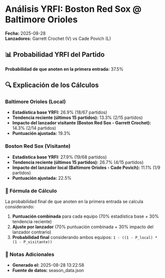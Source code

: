 # Análisis YRFI: Boston Red Sox @ Baltimore Orioles

**Fecha:** 2025-08-28  
**Lanzadores:** Garrett Crochet (V) vs Cade Povich (L)

## 📊 Probabilidad YRFI del Partido

**Probabilidad de que anoten en la primera entrada:** 37.5%

## 🔍 Explicación de los Cálculos

### Baltimore Orioles (Local)
- **Estadística base YRFI:** 26.9% (18/67 partidos)
- **Tendencia reciente (últimos 15 partidos):** 13.3% (2/15 partidos)
- **Impacto del lanzador visitante (Boston Red Sox - Garrett Crochet):** 14.3% (2/14 partidos)
- **Puntuación ajustada:** 19.3%

### Boston Red Sox (Visitante)
- **Estadística base YRFI:** 27.9% (19/68 partidos)
- **Tendencia reciente (últimos 15 partidos):** 26.7% (4/15 partidos)
- **Impacto del lanzador local (Baltimore Orioles - Cade Povich):** 11.1% (1/9 partidos)
- **Puntuación ajustada:** 22.5%

### 📝 Fórmula de Cálculo

La probabilidad final de que anoten en la primera entrada se calcula considerando:
1. **Puntuación combinada** para cada equipo (70% estadística base + 30% tendencia reciente)
2. **Ajuste por lanzador** (70% puntuación combinada + 30% impacto del lanzador contrario)
3. **Probabilidad final** considerando ambos equipos: `1 - ((1 - P_local) * (1 - P_visitante))`

### 📌 Notas Adicionales

- **Generado el:** 2025-08-28 13:22:58
- **Fuente de datos:** season_data.json
